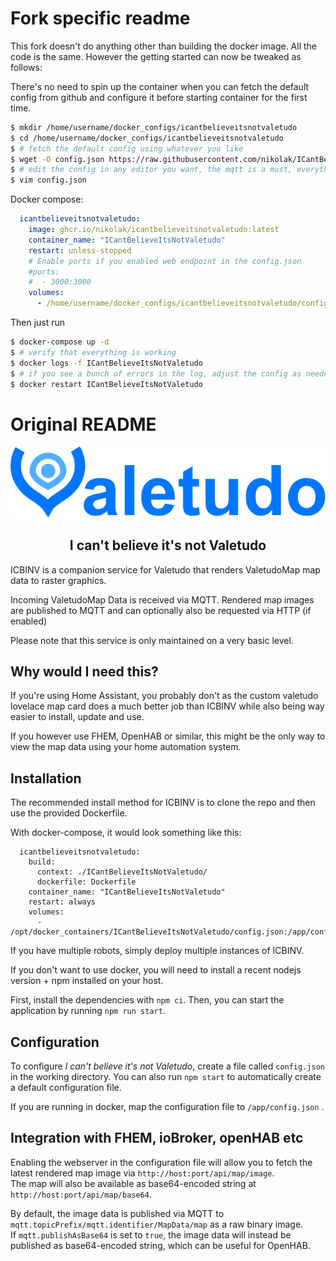 # Fork specific readme

This fork doesn't do anything other than building the docker image. All the code is the same. However the getting started can now be tweaked as follows:

There's no need to spin up the container when you can fetch the default config from github and configure it before starting container for the first time.

```bash
$ mkdir /home/username/docker_configs/icantbelieveitsnotvaletudo
$ cd /home/username/docker_configs/icantbelieveitsnotvaletudo
$ # fetch the default config using whatever you like
$ wget -O config.json https://raw.githubusercontent.com/nikolak/ICantBelieveItsNotValetudo/main/lib/res/default_config.json
$ # edit the config in any editor you want, the mqtt is a must, everything else is optional
$ vim config.json
```


Docker compose:

```yml
  icantbelieveitsnotvaletudo:
    image: ghcr.io/nikolak/icantbelieveitsnotvaletudo:latest
    container_name: "ICantBelieveItsNotValetudo"
    restart: unless-stopped
    # Enable ports if you enabled web endpoint in the config.json
    #ports:
    #  - 3000:3000
    volumes:
      - /home/username/docker_configs/icantbelieveitsnotvaletudo/config.json:/app/config.json:ro

```

Then just run

```bash
$ docker-compose up -d
$ # verify that everything is working
$ docker logs -f ICantBelieveItsNotValetudo
$ # if you see a bunch of errors in the log, adjust the config as needed then restart
$ docker restart ICantBelieveItsNotValetudo
```

# Original README

<div align="center">
    <a href="https://github.com/Hypfer/Valetudo">
        <img src="https://github.com/Hypfer/Valetudo/blob/master/assets/logo/valetudo_logo_with_name.svg" width="800" alt="valetudo">
    </a>
    <p align="center"><h2>I can't believe it's not Valetudo</h2></p>
</div>

ICBINV is a companion service for Valetudo that renders ValetudoMap map data to raster graphics.

Incoming ValetudoMap Data is received via MQTT.
Rendered map images are published to MQTT and can optionally also be requested via HTTP (if enabled)

Please note that this service is only maintained on a very basic level.

## Why would I need this?

If you're using Home Assistant, you probably don't as the custom valetudo lovelace map card does a much better job
than ICBINV while also being way easier to install, update and use.

If you however use FHEM, OpenHAB or similar, this might be the only way to view the map data using your home automation system.

## Installation

The recommended install method for ICBINV is to clone the repo and then use the provided Dockerfile.

With docker-compose, it would look something like this:

```
  icantbelieveitsnotvaletudo:
    build:
      context: ./ICantBelieveItsNotValetudo/
      dockerfile: Dockerfile
    container_name: "ICantBelieveItsNotValetudo"
    restart: always
    volumes:
      - /opt/docker_containers/ICantBelieveItsNotValetudo/config.json:/app/config.json
```

If you have multiple robots, simply deploy multiple instances of ICBINV.


If you don't want to use docker, you will need to install a recent nodejs version + npm installed on your host.

First, install the dependencies with `npm ci`. Then, you can start the application by running `npm run start`.

## Configuration

To configure *I can't believe it's not Valetudo*, create a file called `config.json` in the working directory.
You can also run `npm start` to automatically create a default configuration file.

If you are running in docker, map the configuration file to `/app/config.json` .

## Integration with FHEM, ioBroker, openHAB etc

Enabling the webserver in the configuration file will allow you to fetch the latest rendered map image via `http://host:port/api/map/image`.<br/>
The map will also be available as base64-encoded string at `http://host:port/api/map/base64`.

By default, the image data is published via MQTT to `mqtt.topicPrefix/mqtt.identifier/MapData/map` as a raw binary image.<br/>
If `mqtt.publishAsBase64` is set to `true`, the image data will instead be published as base64-encoded string, which can be useful for OpenHAB.
